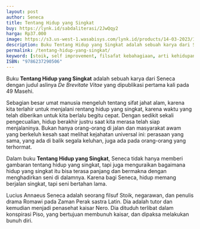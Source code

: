 ```yaml
---
layout: post
author: Seneca
title: Tentang Hidup yang Singkat
buy: https://lynk.id/sabdaliterasi/2JwQqy2
harga: Rp37.000
image: https://s3.us-west-1.wasabisys.com/lynk.id/products/14-03-2023/1678811146347_6471408
description: Buku Tentang Hidup yang Singkat adalah sebuah karya dari Seneca dengan judul aslinya De Brevitate Vitae yang dipublikasi pertama kali pada 49 Masehi.
permalink: /tentang-hidup-yang-singkat/
keyword: [stoik, self improvement, filsafat kebahagiaan, arti kehidupan, kebahagiaan, memperbaiki pola pikir, ebook basabasi]
ISBN: "9786237290506"
---
```

<p>Buku <b>Tentang Hidup yang Singkat</b> adalah sebuah karya dari Seneca dengan judul aslinya <i>De Brevitate Vitae</i> yang dipublikasi pertama kali pada 49 Masehi.&nbsp;</p><p>Sebagian besar umat manusia mengeluh tentang sifat jahat alam, karena kita terlahir untuk menjalani rentang hidup yang singkat, karena waktu yang telah diberikan untuk kita berlalu begitu cepat. Dengan sedikit sekali pengecualian, hidup berakhir justru saat kita merasa telah siap menjalaninya. Bukan hanya orang-orang di jalan dan masyarakat awam yang berkeluh kesah saat melihat kejahatan universal ini: perasaan yang sama, yang ada di balik segala keluhan, juga ada pada orang-orang yang terhormat.</p><p>Dalam buku <b>Tentang Hidup yang Singkat</b>, Seneca tidak hanya memberi gambaran tentang hidup yang singkat, tapi juga menguraikan bagaimana hidup yang singkat itu bisa terasa panjang dan bermakna dengan menghadirkan seni di dalamnya. Karena bagi Seneca, hidup memang berjalan singkat, tapi seni bertahan lama.</p><p>Lucius Annaeus Seneca adalah seorang filsuf Stoik, negarawan, dan penulis drama Romawi pada Zaman Perak sastra Latin. Dia adalah tutor dan kemudian menjadi penasehat kaisar Nero. Dia dituduh terlibat dalam konspirasi Piso, yang bertujuan membunuh kaisar, dan dipaksa melakukan bunuh diri.</p>

